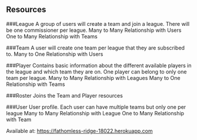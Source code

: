 ## Resources

###League
A group of users will create a team and join a league. There will be one commissioner per league.
Many to Many Relationship with Users
One to Many Relationship with Teams

###Team
A user will create one team per league that they are subscribed to.
Many to One Relationship with Users 

###Player
Contains basic information about the different available players in the league and which team they are on. One player can belong to only one team per league.
Many to Many Relationship with Leagues
Many to One Relationship with Teams

###Roster
Joins the Team and Player resources

###User
User profile. Each user can have multiple teams but only one per league
Many to Many Relationship with League
One to Many Relationship with Team

Available at: 
https://fathomless-ridge-18022.herokuapp.com